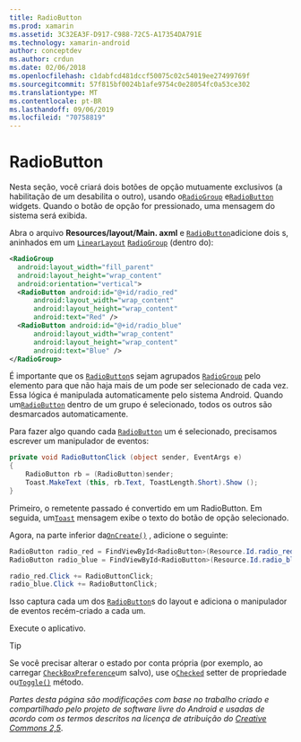 ```yaml
---
title: RadioButton
ms.prod: xamarin
ms.assetid: 3C32EA3F-D917-C988-72C5-A17354DA791E
ms.technology: xamarin-android
author: conceptdev
ms.author: crdun
ms.date: 02/06/2018
ms.openlocfilehash: c1dabfcd481dccf50075c02c54019ee27499769f
ms.sourcegitcommit: 57f815bf0024b1afe9754c0e28054fc0a53ce302
ms.translationtype: MT
ms.contentlocale: pt-BR
ms.lasthandoff: 09/06/2019
ms.locfileid: "70758819"
---
```

# <a name="radiobutton"></a>RadioButton

Nesta seção, você criará dois botões de opção mutuamente exclusivos (a habilitação de um desabilita o outro), usando o[`RadioGroup`](xref:Android.Widget.RadioGroup)
e[`RadioButton`](xref:Android.Widget.RadioButton)
widgets. Quando o botão de opção for pressionado, uma mensagem do sistema será exibida.

Abra o arquivo **Resources/layout/Main. axml** e [`RadioButton`](xref:Android.Widget.RadioButton)adicione dois s, aninhados em um [`LinearLayout`](xref:Android.Widget.LinearLayout) [`RadioGroup`](xref:Android.Widget.RadioGroup) (dentro do):

```xml
<RadioGroup
  android:layout_width="fill_parent"
  android:layout_height="wrap_content"
  android:orientation="vertical">
  <RadioButton android:id="@+id/radio_red"
      android:layout_width="wrap_content"
      android:layout_height="wrap_content"
      android:text="Red" />
  <RadioButton android:id="@+id/radio_blue"
      android:layout_width="wrap_content"
      android:layout_height="wrap_content"
      android:text="Blue" />
</RadioGroup>
```

É importante que os [`RadioButton`](xref:Android.Widget.RadioButton)s sejam agrupados [`RadioGroup`](xref:Android.Widget.RadioGroup) pelo elemento para que não haja mais de um pode ser selecionado de cada vez. Essa lógica é manipulada automaticamente pelo sistema Android. Quando um[`RadioButton`](xref:Android.Widget.RadioButton)
dentro de um grupo é selecionado, todos os outros são desmarcados automaticamente.

Para fazer algo quando cada [`RadioButton`](xref:Android.Widget.RadioButton) um é selecionado, precisamos escrever um manipulador de eventos:

```csharp
private void RadioButtonClick (object sender, EventArgs e)
{
    RadioButton rb = (RadioButton)sender;
    Toast.MakeText (this, rb.Text, ToastLength.Short).Show ();
}
```

Primeiro, o remetente passado é convertido em um RadioButton.
Em seguida, um[`Toast`](xref:Android.Widget.Toast)
mensagem exibe o texto do botão de opção selecionado.

Agora, na parte inferior da[`OnCreate()`](xref:Android.App.Activity.OnCreate*)
, adicione o seguinte:

```csharp
RadioButton radio_red = FindViewById<RadioButton>(Resource.Id.radio_red);
RadioButton radio_blue = FindViewById<RadioButton>(Resource.Id.radio_blue);

radio_red.Click += RadioButtonClick;
radio_blue.Click += RadioButtonClick;
```

Isso captura cada um dos [`RadioButton`](xref:Android.Widget.RadioButton)s do layout e adiciona o manipulador de eventos recém-criado a cada um.

Execute o aplicativo.

> [!TIP]
> Se você precisar alterar o estado por conta própria (por exemplo, ao carregar [`CheckBoxPreference`](xref:Android.Preferences.CheckBoxPreference)um salvo), use o[`Checked`](xref:Android.Widget.CompoundButton.Checked)
> setter de propriedade ou[`Toggle()`](xref:Android.Widget.CompoundButton.Toggle)
> método.

*Partes desta página são modificações com base no trabalho criado e compartilhado pelo projeto de software livre do Android e usadas de acordo com os termos descritos na licença de atribuição do*
[*Creative Commons 2,5*](http://creativecommons.org/licenses/by/2.5/). 

